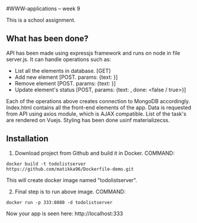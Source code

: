 #WWW-applications – week 9

This is a school assignment. 

## What has been done?
API has been made using expressjs framework and runs on node in file server.js. It can handle operations such as:
* List all the elements in database. 	[GET]
* Add new element						[POST. params: {text: <new todo>}]
* Remove element						[POST. params: {text: <todo to remove>}]
* Update element's status				[POST, params: {text: <todo to update>, done: <false / true>}]

Each of the operations above creates connection to MongoDB accordingly.
Index.html contains all the front-end elements of the app. Data is requested from API using axios module, which is AJAX compatible. List of the task's are rendered on Vuejs. Styling has been done usinf materializecss.

## Installation
1) Download project from Github and build it in Docker.
COMMAND: 
```
docker build -t todolistserver https://github.com/matikka96/Dockerfile-demo.git
```
This will create docker image named "todolistserver".

2) Final step is to run above image.
COMMAND: 
```
docker run -p 333:8080 -d todolistserver
```
Now your app is seen here: http://localhost:333